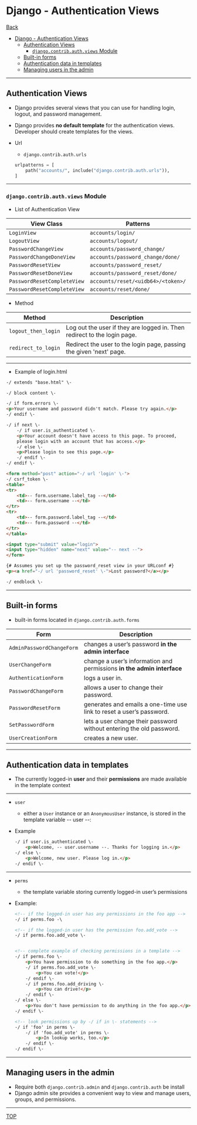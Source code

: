 # Django - Authentication Views

[Back](../index.md)

- [Django - Authentication Views](#django---authentication-views)
  - [Authentication Views](#authentication-views)
    - [`django.contrib.auth.views` Module](#djangocontribauthviews-module)
  - [Built-in forms](#built-in-forms)
  - [Authentication data in templates](#authentication-data-in-templates)
  - [Managing users in the admin](#managing-users-in-the-admin)

---

## Authentication Views

- Django provides several views that you can use for handling login, logout, and password management.
- Django provides **no default template** for the authentication views. Developer should create templates for the views.

- Url
    - `django.contrib.auth.urls`

  ```py
  urlpatterns = [
      path("accounts/", include("django.contrib.auth.urls")),
  ]
  ```

---

### `django.contrib.auth.views` Module

- List of Authentication View

| View Class                  | Patterns                           | Name                      |
| --------------------------- | ---------------------------------- | ------------------------- |
| `LoginView`                 | `accounts/login/`                  | `login`                   |
| `LogoutView`                | `accounts/logout/`                 | `logout`                  |
| `PasswordChangeView`        | `accounts/password_change/`        | `password_change`         |
| `PasswordChangeDoneView`    | `accounts/password_change/done/`   | `password_change_done`    |
| `PasswordResetView`         | `accounts/password_reset/`         | `password_reset`          |
| `PasswordResetDoneView`     | `accounts/password_reset/done/`    | `password_reset_done`     |
| `PasswordResetCompleteView` | `accounts/reset/<uidb64>/<token>/` | `password_reset_confirm`  |
| `PasswordResetCompleteView` | `accounts/reset/done/`             | `password_reset_complete` |

- Method

| Method              | Description                                                              |
| ------------------- | ------------------------------------------------------------------------ |
| `logout_then_login` | Log out the user if they are logged in. Then redirect to the login page. |
| `redirect_to_login` | Redirect the user to the login page, passing the given 'next' page.      |

---

- Example of login.html

```html
-/ extends "base.html" \-

-/ block content \-

-/ if form.errors \-
<p>Your username and password didn't match. Please try again.</p>
-/ endif \-

-/ if next \-
    -/ if user.is_authenticated \-
    <p>Your account doesn't have access to this page. To proceed,
    please login with an account that has access.</p>
    -/ else \-
    <p>Please login to see this page.</p>
    -/ endif \-
-/ endif \-

<form method="post" action="-/ url 'login' \-">
-/ csrf_token \-
<table>
<tr>
    <td>-- form.username.label_tag --</td>
    <td>-- form.username --</td>
</tr>
<tr>
    <td>-- form.password.label_tag --</td>
    <td>-- form.password --</td>
</tr>
</table>

<input type="submit" value="login">
<input type="hidden" name="next" value="-- next --">
</form>

{# Assumes you set up the password_reset view in your URLconf #}
<p><a href="-/ url 'password_reset' \-">Lost password?</a></p>

-/ endblock \-
```

---

## Built-in forms

- built-in forms located in `django.contrib.auth.forms`


| Form                      | Description                                                            |
| ------------------------- | ---------------------------------------------------------------------- |
| `AdminPasswordChangeForm` | changes a user’s password **in the admin interface**                   |
| `UserChangeForm`          | change a user’s information and permissions **in the admin interface** |
| `AuthenticationForm`      | logs a user in.                                                        |
| `PasswordChangeForm`      | allows a user to change their password.                                |
| `PasswordResetForm`       | generates and emails a one-time use link to reset a user’s password.   |
| `SetPasswordForm`         | lets a user change their password without entering the old password.   |
| `UserCreationForm`        | creates a new user.                                                    |

---

## Authentication data in templates

- The currently logged-in **user** and their **permissions** are made available in the template context

---

- `user`
  - either a `User` instance or an `AnonymousUser` instance, is stored in the template variable -- user --:

- Example

  ```html
  -/ if user.is_authenticated \-
      <p>Welcome, -- user.username --. Thanks for logging in.</p>
  -/ else \-
      <p>Welcome, new user. Please log in.</p>
  -/ endif \-
  ```

---

- `perms`
    -  the template variable storing currently logged-in user’s permissions

- Example:

  ```html
  <!-- if the logged-in user has any permissions in the foo app -->
  -/ if perms.foo -\

  <!-- if the logged-in user has the permission foo.add_vote -->
  -/ if perms.foo.add_vote \-


  <!-- complete example of checking permissions in a template -->
  -/ if perms.foo \-
      <p>You have permission to do something in the foo app.</p>
      -/ if perms.foo.add_vote \-
          <p>You can vote!</p>
      -/ endif \-
      -/ if perms.foo.add_driving \-
          <p>You can drive!</p>
      -/ endif \-
  -/ else \-
      <p>You don't have permission to do anything in the foo app.</p>
  -/ endif \-

  <!-- look permissions up by -/ if in \- statements -->
  -/ if 'foo' in perms \-
      -/ if 'foo.add_vote' in perms \-
          <p>In lookup works, too.</p>
      -/ endif \-
  -/ endif \-
  ```

---

## Managing users in the admin

- Require both `django.contrib.admin` and `django.contrib.auth` be install
- Django admin site provides a convenient way to view and manage users, groups, and permissions.
  
---

[TOP](#django---authentication-views)
